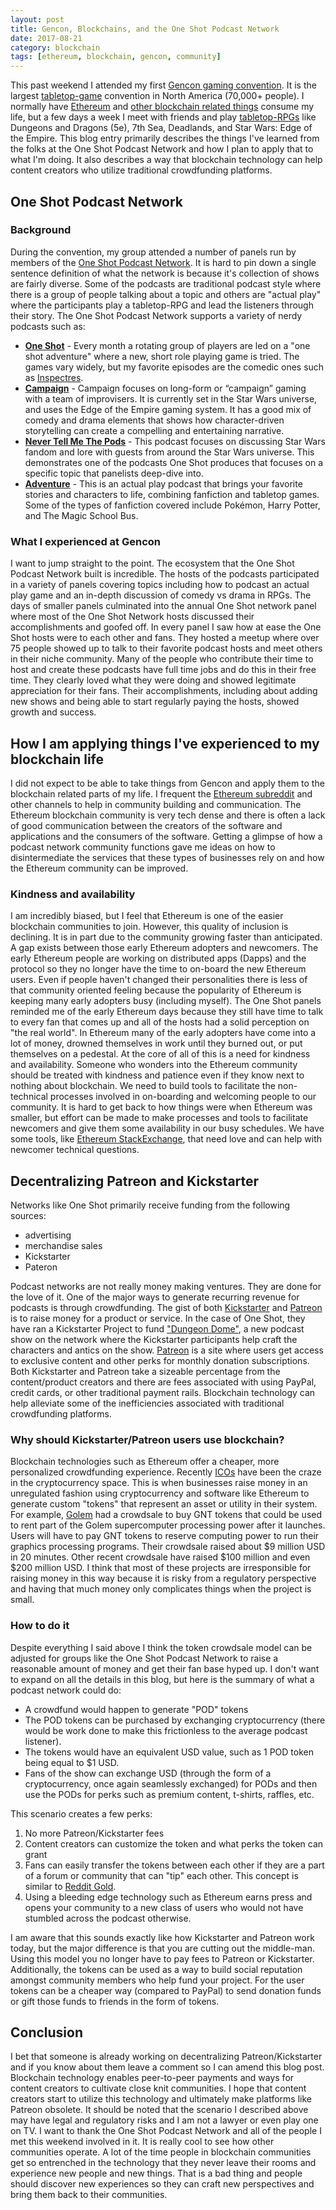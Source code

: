 ```yaml
---
layout: post
title: Gencon, Blockchains, and the One Shot Podcast Network
date: 2017-08-21
category: blockchain
tags: [ethereum, blockchain, gencon, community]
---
```


This past weekend I attended my first [Gencon gaming convention](https://en.wikipedia.org/wiki/Gen_Con). It is the largest [tabletop-game](https://en.wikipedia.org/wiki/Tabletop_game) convention in North America (70,000+ people). I normally have [Ethereum](https://coincenter.org/entry/what-is-ethereum) and [other blockchain related things](https://coincenter.org/entry/what-is-blockchain-anyway) consume my life, but a few days a week I meet with friends and play [tabletop-RPGs](https://en.wikipedia.org/wiki/Role-playing_game) like Dungeons and Dragons (5e), 7th Sea, Deadlands, and Star Wars: Edge of the Empire. This blog entry primarily describes the things I've learned from the folks at the One Shot Podcast Network and how I plan to apply that to what I'm doing. It also describes a way that blockchain technology can help content creators who utilize traditional crowdfunding platforms.

## One Shot Podcast Network
### Background
During the convention, my group attended a number of panels run by members of the [One Shot Podcast Network](http://oneshotpodcast.com/). It is hard to pin down a single sentence definition of what the network is because it's collection of shows are fairly diverse. Some of the podcasts are traditional podcast style where there is a group of people talking about a topic and others are "actual play" where the participants play a tabletop-RPG and lead the listeners through their story. The One Shot Podcast Network supports a variety of nerdy podcasts such as:

- **[One Shot](http://oneshotpodcast.com/category/podcasts/one-shot/)** - Every month a rotating group of players are led on a "one shot adventure" where a new, short role playing game is tried. The games vary widely, but my favorite episodes are the comedic ones such as [Inspectres](http://oneshotpodcast.com/podcasts/one-shot/70-inspectres-part-1/).
- **[Campaign](http://oneshotpodcast.com/category/podcasts/campaign/)** - Campaign focuses on long-form or “campaign” gaming with a team of improvisers. It is currently set in the Star Wars universe, and uses the Edge of the Empire gaming system. It has a good mix of comedy and drama elements
that shows how character-driven storytelling can create a compelling and entertaining narrative.
- **[Never Tell Me The Pods](https://nevertellmethepods.com/)** - This podcast focuses on discussing Star Wars fandom and lore with guests from around the Star Wars universe. This demonstrates one of the podcasts One Shot produces that focuses on a specific topic that panelists deep-dive into.
- **[Adventure](http://oneshotpodcast.com/category/podcasts/adventure/)** - This is an actual play podcast that brings your favorite stories and characters to life, combining fanfiction and tabletop games. Some of the types of fanfiction covered include Pokémon, Harry Potter, and The Magic School Bus.

### What I experienced at Gencon
I want to jump straight to the point. The ecosystem that the One Shot Podcast Network built is incredible. The hosts of the podcasts participated in a variety of panels covering topics including how to podcast an actual play game and an in-depth discussion of comedy vs drama in RPGs. The days of smaller panels culminated into the annual One Shot network panel where most of the One Shot Network hosts discussed their accomplishments and goofed off. In every panel I saw how at ease the One Shot hosts were to each other and fans. They hosted a meetup where over 75 people showed up to talk to their favorite podcast hosts and meet others in their niche community. Many of the people who contribute their time to host and create these podcasts have full time jobs and do this in their free time. They clearly loved what they were doing and showed legitimate appreciation for their fans. Their accomplishments, including about adding new shows and being able to start regularly paying the hosts, showed growth and success.

## How I am applying things I've experienced to my blockchain life
I did not expect to be able to take things from Gencon and apply them to the blockchain related parts of my life. I frequent the [Ethereum subreddit](https://www.reddit.com/r/ethereum/) and other channels to help in community building and communication. The Ethereum blockchain community is very tech dense and there is often a lack of good communication between the creators of the software and applications and the consumers of the software. Getting a glimpse of how a podcast network community functions gave me ideas on how to disintermediate the services that these types of businesses rely on and how the Ethereum community can be improved.

### Kindness and availability
I am incredibly biased, but I feel that Ethereum is one of the easier blockchain communities to join. However, this quality of inclusion is declining. It is in part due to the community growing faster than anticipated. A gap exists between those early Ethereum adopters and newcomers. The early Ethereum people are working on distributed apps (Dapps) and the protocol so they no longer have the time to on-board the new Ethereum users. Even if people haven't changed their personalities there is less of that community oriented feeling because the popularity of Ethereum is keeping many early adopters busy (including myself). The One Shot panels reminded me of the early Ethereum days because they still have time to talk to every fan that comes up and all of the hosts had a solid perception on "the real world". In Ethereum many of the early adopters have come into a lot of money, drowned themselves in work until they burned out, or put themselves on a pedestal. At the core of all of this is a need for kindness and availability. Someone who wonders into the Ethereum community should be treated with kindness and patience even if they know next to nothing about blockchain. We need to build tools to facilitate the non-technical processes involved in on-boarding and welcoming people to our community. It is hard to get back to how things were when Ethereum was smaller, but effort can be made to make processes and tools to facilitate newcomers and give them some availability in our busy schedules. We have some tools, like [Ethereum StackExchange](https://ethereum.stackexchange.com/), that need love and can help with newcomer technical questions.

## Decentralizing Patreon and Kickstarter
Networks like One Shot primarily receive funding from the following sources:

- advertising
- merchandise sales
- Kickstarter
- Pateron

Podcast networks are not really money making ventures. They are done for the love of it. One of the major ways to generate recurring revenue for podcasts is through crowdfunding. The gist of both [Kickstarter](https://www.kickstarter.com/projects/oneshotpodcast/dungeon-dome-season-1) and [Patreon](https://www.patreon.com/oneshotpodcast) is to raise money for a product or service. In the case of One Shot, they have ran a Kickstarter Project to fund ["Dungeon Dome"](https://www.kickstarter.com/projects/oneshotpodcast/dungeon-dome-season-1), a new podcast show on the network where the Kickstarter participants help craft the characters and antics on the show. [Patreon](https://www.patreon.com/oneshotpodcast) is a site where users get access to exclusive content and other perks for monthly donation subscriptions. Both Kickstarter and Patreon take a sizeable percentage from the content/product creators and there are fees associated with using PayPal, credit cards, or other traditional payment rails. Blockchain technology can help alleviate some of the inefficiencies associated with traditional crowdfunding platforms.

### Why should Kickstarter/Patreon users use blockchain?
Blockchain technologies such as Ethereum offer a cheaper, more personalized crowdfunding experience. Recently [ICOs](https://en.wikipedia.org/wiki/Initial_coin_offering) have been the craze in the cryptocurrency space. This is when businesses raise money in an unregulated fashion using cryptocurrency and software like Ethereum to generate custom "tokens" that represent an asset or utility in their system. For example, [Golem](https://golem.network/index.html) had a crowdsale to buy GNT tokens that could be used to rent part of the Golem supercomputer processing power after it launches. Users will have to pay GNT tokens to reserve computing power to run their graphics processing programs. Their crowdsale raised about $9 million USD in 20 minutes. Other recent crowdsale have raised $100 million and even $200 million USD. I think that most of these projects are irresponsible for raising money in this way because it is risky from a regulatory perspective and having that much money only complicates things when the project is small.

### How to do it
Despite everything I said above I think the token crowdsale model can be adjusted for groups like the One Shot Podcast Network to raise a reasonable amount of money and get their fan base hyped up. I don't want to expand on all the details in this blog, but here is the summary of what a podcast network could do:

- A crowdfund would happen to generate "POD" tokens
- The POD tokens can be purchased by exchanging cryptocurrency (there would be work done to make this frictionless to the average podcast listener).
- The tokens would have an equivalent USD value, such as 1 POD token being equal to $1 USD.
- Fans of the show can exchange USD (through the form of a cryptocurrency, once again seamlessly exchanged) for PODs and then use the PODs for perks such as premium content, t-shirts, raffles, etc.

This scenario creates a few perks:
1. No more Patreon/Kickstarter fees
2. Content creators can customize the token and what perks the token can grant
3. Fans can easily transfer the tokens between each other if they are a part of a forum or community that can "tip" each other. This concept is similar to [Reddit Gold](https://www.reddit.com/gold/about/).
4. Using a bleeding edge technology such as Ethereum earns press and opens your community to a new class of users who would not have stumbled across the podcast otherwise.

I am aware that this sounds exactly like how Kickstarter and Patreon work today, but the major difference is that you are cutting out the middle-man. Using this model you no longer have to pay fees to Patreon or Kickstarter. Additionally, the tokens can be used as a way to build social reputation amongst community members who help fund your project. For the user tokens can be a cheaper way (compared to PayPal) to send donation funds or gift those funds to friends in the form of tokens.

## Conclusion
I bet that someone is already working on decentralizing Patreon/Kickstarter and if you know about them leave a comment so I can amend this blog post. Blockchain technology enables peer-to-peer payments and ways for content creators to cultivate close knit communities. I hope that content creators start to utilize this technology and ultimately make platforms like Patreon obsolete. It should be noted that the scenario I described above may have legal and regulatory risks and I am not a lawyer or even play one on TV. I want to thank the One Shot Podcast Network and all of the people I met this weekend involved in it. It is really cool to see how other communities operate. A lot of the time people in blockchain communities get so entrenched in the technology that they never leave their rooms and experience new people and new things. That is a bad thing and people should discover new experiences so they can craft new perspectives and bring them back to their communities.